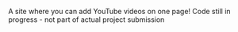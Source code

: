 A site where you can add YouTube videos on one page!  Code still in progress - not part of actual project submission